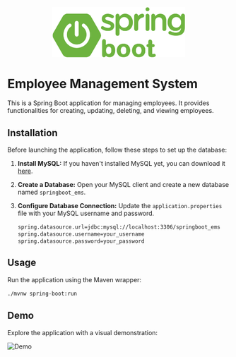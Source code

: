 <p align="center">
  <img src="src/main/resources/static/stack.png" width="300" alt="Spring Boot logo">
</p>

# Employee Management System

This is a Spring Boot application for managing employees. It provides functionalities for creating, updating, deleting, and viewing
employees.

## Installation

Before launching the application, follow these steps to set up the database:

1. **Install MySQL:** If you haven't installed MySQL yet, you can download it [here](https://dev.mysql.com/downloads/installer/).

2. **Create a Database:** Open your MySQL client and create a new database named `springboot_ems`.

3. **Configure Database Connection:** Update the `application.properties` file with your MySQL username and password.

   ```properties
   spring.datasource.url=jdbc:mysql://localhost:3306/springboot_ems
   spring.datasource.username=your_username
   spring.datasource.password=your_password
   ```

## Usage

Run the application using the Maven wrapper:

```bash
./mvnw spring-boot:run
```

## Demo
Explore the application with a visual demonstration:

![Demo](src/main/resources/static/demo.gif)
